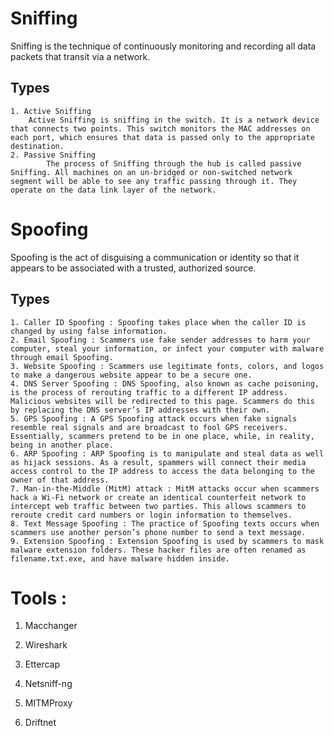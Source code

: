 # Sniffing

Sniffing is the technique of continuously monitoring and recording all data packets that transit via a network. 

## Types

	1. Active Sniffing
 		Active Sniffing is sniffing in the switch. It is a network device that connects two points. This switch monitors the MAC addresses on each port, which ensures that data is passed only to the appropriate destination.
   	2. Passive Sniffing
    		The process of Sniffing through the hub is called passive Sniffing. All machines on an un-bridged or non-switched network segment will be able to see any traffic passing through it. They operate on the data link layer of the network. 

# Spoofing

Spoofing is the act of disguising a communication or identity so that it appears to be associated with a trusted, authorized source.

## Types

 	1. Caller ID Spoofing : Spoofing takes place when the caller ID is changed by using false information.
	2. Email Spoofing : Scammers use fake sender addresses to harm your computer, steal your information, or infect your computer with malware through email Spoofing.
 	3. Website Spoofing : Scammers use legitimate fonts, colors, and logos to make a dangerous website appear to be a secure one.
  	4. DNS Server Spoofing : DNS Spoofing, also known as cache poisoning, is the process of rerouting traffic to a different IP address. Malicious websites will be redirected to this page. Scammers do this by replacing the DNS server’s IP addresses with their own.
	5. GPS Spoofing : A GPS Spoofing attack occurs when fake signals resemble real signals and are broadcast to fool GPS receivers. Essentially, scammers pretend to be in one place, while, in reality, being in another place.
 	6. ARP Spoofing : ARP Spoofing is to manipulate and steal data as well as hijack sessions. As a result, spammers will connect their media access control to the IP address to access the data belonging to the owner of that address.
  	7. Man-in-the-Middle (MitM) attack : MitM attacks occur when scammers hack a Wi-Fi network or create an identical counterfeit network to intercept web traffic between two parties. This allows scammers to reroute credit card numbers or login information to themselves.
   	8. Text Message Spoofing : The practice of Spoofing texts occurs when scammers use another person’s phone number to send a text message.
	9. Extension Spoofing : Extension Spoofing is used by scammers to mask malware extension folders. These hacker files are often renamed as filename.txt.exe, and have malware hidden inside.
     
# Tools :

1. Macchanger

2. Wireshark

3. Ettercap

4. Netsniff-ng

5. MITMProxy

6. Driftnet



